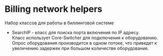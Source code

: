 Billing network helpers
============================= 
Набор классов для работы в биллинговой системе

* SearchIP - класс для поиска порта включения по IP адресу.      
        Класс использует Core-Switcher для подключения к оборудованию. Опрос оборудования производится в одном потоке, что приведет к увеличению задержек при большом количестве оборудования.
       